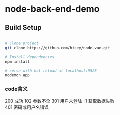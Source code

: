 # node-back-end-demo

## Build Setup

``` bash

# Clone project
git clone https://github.com/hisey/node-vue.git

# Install dependencies
npm install

# serve with hot reload at localhost:9528
nodemon app
```
### code含义
200  成功
102  参数不全
301  用户未登陆
-1   获取数据失败  
401  密码或用户名错误
